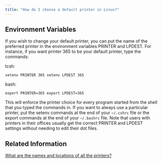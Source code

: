 ```yaml
---
title: "How do I choose a default printer in Linux?"
---
```

## Environment Variables

If you wish to change your default printer, you can put the name of the
preferred printer in the environment variables PRINTER and LPDEST. For
instance, if you want printer 365 to be your default printer, type the
commands:

tcsh:

``` programlisting
setenv PRINTER 365 setenv LPDEST 365
```

bash:

``` programlisting
export PRINTER=365 export LPDEST=365
```

This will enforce the printer choice for every program started from the
shell that you typed the commands in. If you want to always use a
particular printer, put the setenv commands at the end of your
`~/.cshrc` file or the export commands at the end of your `~/.bashrc`
file. Note that users with printers in their offices usually get the
correct PRINTER and LPDEST settings without needing to edit their dot
files.

</div>

<div class="titlepage">

<div>

<div>

## Related Information

</div>

</div>

</div>

<a href="/node/4274" data-_mce_href="/836"
data-entity-substitution="canonical" data-entity-type="node"
data-entity-uuid="ce27fa38-9da8-47b7-82b4-6255f8091f78">What are the
names and locations of all the printers?</a>
